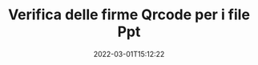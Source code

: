 ---
############################# Static ############################
layout: "auto-gen-signature"
date: 2022-03-01T15:12:22
draft: false
operation: Verify
signaturetype: Qrcode
fileformat: Ppt
productName: Java
lang: it
productCode: java
otherformats: pdf doc docx docm dot dotm dotx odt ott rtf xls xlsx xlsm xlsb csv ods ots xltx xltm ppt pptx pps ppsx odp otp potx potm pptm ppsm png jpg bmp gif tiff svg webp wmf
breadcrumb: Put Qrcode signature on Ppt for Java

############################# Head ############################
head_title: "Verifica delle firme Qrcode per i file Ppt tramite Java"
head_description: "Utilizza solo poche righe di codice Java per verificare i documenti Ppt e le relative firme Qrcode."

############################# Header ############################
title: "Verifica delle firme Qrcode per i file Ppt"
description: "L'API per Java offre l'opportunità di verificare le firme Qrcode nei documenti Ppt. La verifica delle firme elettroniche all'interno dei tuoi documenti Ppt potrebbe essere eseguita in modo rapido e semplice."
bg_image: "https://cms.admin.containerize.com/templates/aspose/App_Themes/V3/images/bg/header1.png"
bg_overlay: false
button:
    enable: true

############################# SubMenu ############################
submenu:
    enable: true

    left:
        img_alt: "GroupDocs.Signature for Java"
        image: "https://cms.admin.containerize.com/templates/groupdocs/images/product-logos/90x90-noborder/groupdocs-signature-java.png"
        product: "GroupDocs.Signature"
        platform: "Java"



############################# About ############################
about:
    enable: true
    title: "Scopri le nuove funzionalità dell'API GroupDocs.Signature for Java"
    content: |
        L'API [GroupDocs.Signature for Java](https://products.groupdocs.com/signature/java/) offre un'ampia gamma di modi per elaborare numerosi formati di documenti utilizzando le firme elettroniche. Sono supportati molti tipi di firme digitali come testi, immagini, certificati digitali, codici a barre, codici QR, timbri o metadati. I clienti possono aggiungere, rimuovere, modificare, convalidare o cercare firme digitali in PDF, documenti MS Word, cartelle di lavoro MS Excel, presentazioni MS PowerPoint, file Adobe Photoshop e vari formati di immagine. È disponibile un numero sorprendente di funzioni e impostazioni aggiuntive.
    

############################# Steps ############################
steps:
    enable: true
    title_left: "Come convalidare le firme Qrcode nel tuo documento Ppt"
    content_left: |
        [GroupDocs.Signature for Java](https://products.groupdocs.com/signature/java/) include funzioni utili come la verifica delle firme Qrcode apposte in Ppt documenti. Usa questa opportunità senza implementare codice aggiuntivo.
        
        * In primo luogo, istanziare la classe Signature fornendo come parametro del costruttore il percorso di un documento che dovrebbe essere verificato.
        * In secondo luogo, crea un nuovo oggetto VerifyOptions e imposta tutte le proprietà richieste.
        * Infine, richiama il metodo Verify dell'oggetto di Signature passando l'istanza di VerifyOptions.
        * Quindi elaborare i risultati della verifica.

    title_right: "Requisiti di sistema"
    content_right: |
        GroupDocs.Signature for Java sono supportati su tutte le principali piattaforme e sistemi operativi. Prima di eseguire il codice seguente, assicurati di avere i seguenti prerequisiti installati sul tuo sistema.

        * Sistemi operativi: Microsoft Windows, Linux, MacOS
        * Ambienti di sviluppo: NetBeans, Intellij IDEA, Eclipse, etc.
        * Java runtime: J2SE 6.0 and above
        * Scarica l'ultima versione di GroupDocs.Signature for Java da [Maven](https://repository.groupdocs.com/webapp/#/artifacts/browse/tree/General/repo/com/groupdocs/groupdocs-signature)
         
    code: |
        ```java    
                
        // Set up input Ppt file
        String filePath = "input.ppt";

        // Instantiate Signature for input file
        Signature signature = new Signature(filePath);

        //Provide verification options
        QrCodeVerifyOptions options = new QrCodeVerifyOptions();

        // process only first page
        options.setPagesSetup(new PagesSetup());
        options.setPageNumber(1);
        options.setAllPages(false);
        // specify text match type
        options.setMatchType(TextMatchType.StartsWith);
        // specify text pattern to search
        options.setText("QrCode text");
                            
        // Verify document signatures
        VerificationResult result = signature.verify(options);

        //process result
        if (result.isValid())
        {
            //..
        }

        ```

############################# Demos ############################
demos:
    enable: true
    title: "Firma con Qrcode firme Demo live"
    content: |
       Aggiungi subito varie firme elettroniche al file Ppt visitando il sito Web [GroupDocs.Signature App](https://products.groupdocs.app/signature/family).          

############################# More Formats ############################
more_formats:
    enable: true
    title: "Verifica altre firme Qrcode utilizzando Java"
    content: |
        "Verifica delle firme elettroniche apposte nei vari documenti. Controlla la qualità delle firme nei formati di file più diffusi come mostrato di seguito."
    format: 
       
       
back_to_top:
    enable: true
---